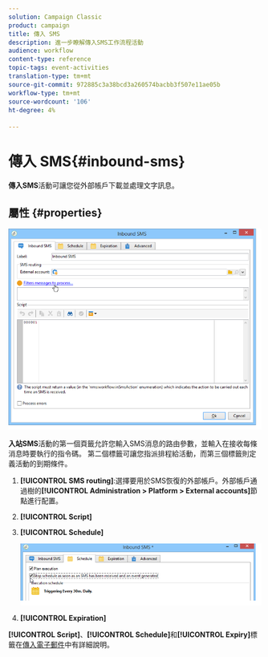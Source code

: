 ```yaml
---
solution: Campaign Classic
product: campaign
title: 傳入 SMS
description: 進一步瞭解傳入SMS工作流程活動
audience: workflow
content-type: reference
topic-tags: event-activities
translation-type: tm+mt
source-git-commit: 972885c3a38bcd3a260574bacbb3f507e11ae05b
workflow-type: tm+mt
source-wordcount: '106'
ht-degree: 4%

---
```



# 傳入 SMS{#inbound-sms}

**傳入SMS**&#x200B;活動可讓您從外部帳戶下載並處理文字訊息。

## 屬性 {#properties}

![](assets/sms_rec_edit.png)

**入站SMS**&#x200B;活動的第一個頁籤允許您輸入SMS消息的路由參數，並輸入在接收每條消息時要執行的指令碼。 第二個標籤可讓您指派排程給活動，而第三個標籤則定義活動的到期條件。

1. **[!UICONTROL SMS routing]**:選擇要用於SMS恢復的外部帳戶。外部帳戶通過樹的&#x200B;**[!UICONTROL Administration > Platform > External accounts]**&#x200B;節點進行配置。
1. **[!UICONTROL Script]**
1. **[!UICONTROL Schedule]**

   ![](assets/sms_rec_edit_2.png)

1. **[!UICONTROL Expiration]**

**[!UICONTROL Script]**、**[!UICONTROL Schedule]**&#x200B;和&#x200B;**[!UICONTROL Expiry]**&#x200B;標籤在[傳入電子郵件](../../workflow/using/inbound-emails.md)中有詳細說明。
